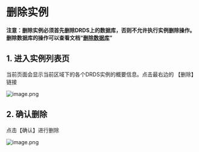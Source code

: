 # 删除实例

**注意：删除实例必须首先删除DRDS上的数据库，否则不允许执行实例删除操作。删除数据库的操作可以查看文档“[删除数据库](https://www.jdcloud.com/help/detail/3600/isCateLog/1 "删除数据库")”**

## 1. 进入实例列表页
当前页面会显示当前区域下的各个DRDS实例的概要信息。点击最右边的 【删除】链接

![image.png](https://img1.jcloudcs.com/cms/48677571-7235-44ce-9234-0f4057fc650220180704173509.png)

## 2. 确认删除

点击【确认】进行删除

![image.png](https://img1.jcloudcs.com/cms/cd2b787f-028d-46a9-8282-496c2b3aa8c420180704173540.png)
